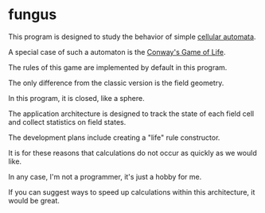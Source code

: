 # fungus

This program is designed to study the behavior of simple [cellular automata](https://en.wikipedia.org/wiki/Cellular_automaton).

A special case of such a automaton is the [Conway's Game of Life](https://en.wikipedia.org/wiki/Conway%27s_Game_of_Life).

The rules of this game are implemented by default in this program.

The only difference from the classic version is the field geometry.

In this program, it is closed, like a sphere.

The application architecture is designed to track the state of each field cell and collect statistics on field states.

The development plans include creating a "life" rule constructor.

It is for these reasons that calculations do not occur as quickly as we would like.

In any case, I'm not a programmer, it's just a hobby for me.

If you can suggest ways to speed up calculations within this architecture, it would be great.



